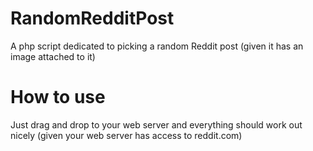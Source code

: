 # RandomRedditPost
A php script dedicated to picking a random Reddit post (given it has an image attached to it)
# How to use
Just drag and drop to your web server and everything should work out nicely (given your web server has access to reddit.com)
